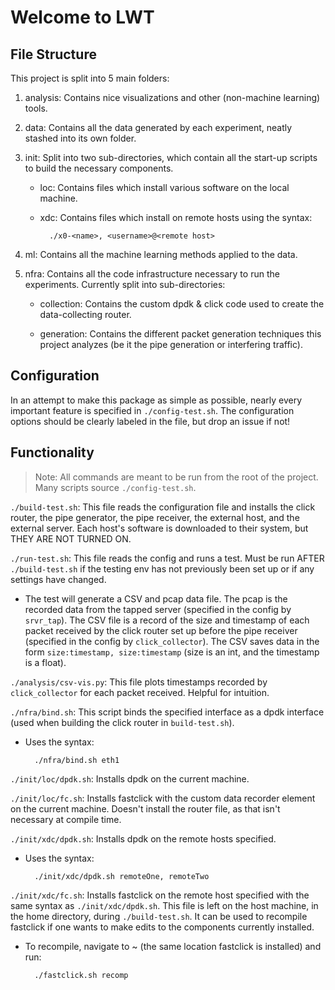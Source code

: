 # Welcome to LWT

## File Structure

This project is split into 5 main folders:

1) analysis: Contains nice visualizations and other (non-machine learning) tools.

2) data: Contains all the data generated by each experiment, neatly stashed into its own folder.

3) init: Split into two sub-directories, which contain all the start-up scripts to build the necessary components.

    - loc: Contains files which install various software on the local machine.

    - xdc: Contains files which install on remote hosts using the syntax:

            ./x0-<name>, <username>@<remote host>

4) ml: Contains all the machine learning methods applied to the data.

5) nfra: Contains all the code infrastructure necessary to run the experiments. Currently split into sub-directories:

    - collection: Contains the custom dpdk & click code used to create the data-collecting router.

    - generation: Contains the different packet generation techniques this project analyzes (be it the pipe generation or interfering traffic).

## Configuration

In an attempt to make this package as simple as possible, nearly every important feature is specified in `./config-test.sh`. The configuration options should be clearly labeled in the file, but drop an issue if not!

## Functionality

> Note: All commands are meant to be run from the root of the project. Many scripts source `./config-test.sh`.

`./build-test.sh`: This file reads the configuration file and installs the click router, the pipe generator, the pipe receiver, the external host, and the external server. Each host's software is downloaded to their system, but THEY ARE NOT TURNED ON.

`./run-test.sh`: This file reads the config and runs a test. Must be run AFTER `./build-test.sh` if the testing env has not previously been set up or if any settings have changed.

- The test will generate a CSV and pcap data file. The pcap is the recorded data from the tapped server (specified in the config by `srvr_tap`). The CSV file is a record of the size and timestamp of each packet received by the click router set up before the pipe receiver (specified in the config by `click_collector`). The CSV saves data in the form `size:timestamp, size:timestamp` (size is an int, and the timestamp is a float).

`./analysis/csv-vis.py`: This file plots timestamps recorded by `click_collector` for each packet received. Helpful for intuition.

`./nfra/bind.sh`: This script binds the specified interface as a dpdk interface (used when building the click router in `build-test.sh`).

- Uses the syntax:

        ./nfra/bind.sh eth1

`./init/loc/dpdk.sh`: Installs dpdk on the current machine.

`./init/loc/fc.sh`: Installs fastclick with the custom data recorder element on the current machine. Doesn't install the router file, as that isn't necessary at compile time.

`./init/xdc/dpdk.sh`: Installs dpdk on the remote hosts specified.

- Uses the syntax:

        ./init/xdc/dpdk.sh remoteOne, remoteTwo

`./init/xdc/fc.sh`: Installs fastclick on the remote host specified with the same syntax as `./init/xdc/dpdk.sh`. This file is left on the host machine, in the home directory, during `./build-test.sh`. It can be used to recompile fastclick if one wants to make edits to the components currently installed.

- To recompile, navigate to ~ (the same location fastclick is installed) and run:

        ./fastclick.sh recomp

